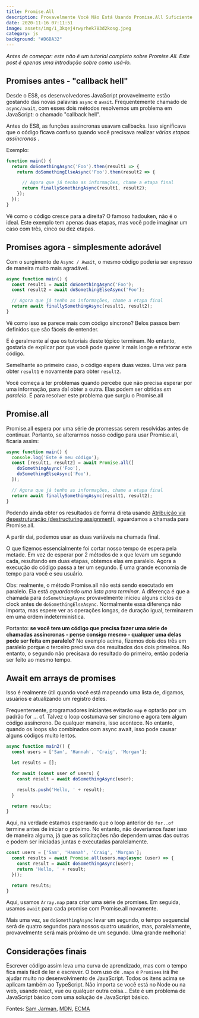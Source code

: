 ```yaml
---
title: Promise.All
description: Provavelmente Você Não Está Usando Promise.All Suficiente
date: 2020-11-16 07:11:51
image: assets/img/1_3kqej4rwyrhek783d2kosg.jpeg
category: js
background: "#D6BA32"
---
```

*Antes de começar: este não é um tutorial completo sobre Promise.All. Este post é apenas uma introdução sobre como usá-lo.*

## Promises antes - "callback hell"

Desde o ES8, os desenvolvedores JavaScript provavelmente estão gostando das novas palavras `async` e `await`. Frequentemente chamado de `async/await`, com esses dois métodos resolvemos um problema em JavaScript: o chamado "callback hell".

Antes do ES8, as funções assíncronas usavam callbacks. Isso significava que o código ficava confuso quando você precisava realizar *várias etapas assíncronas* .

Exemplo:

```javascript
function main() {
  return doSomethingAsync('Foo').then(result1 => {
    return doSomethingElseAsync('Foo').then(result2 => {

      // Agora que já tenho as informações, chame a etapa final
      return finallySomethingAsync(result1, result2);
    });
  });
}
```

Vê como o código cresce para a direita? O famoso hadouken, não é o ideal. Este exemplo tem apenas duas etapas, mas você pode imaginar um caso com três, cinco ou dez etapas.

## Promises agora - simplesmente adorável

Com o surgimento de `Async / Await`, o mesmo código poderia ser expresso de maneira muito mais agradável.

```javascript
async function main() {
  const result1 = await doSomethingAsync('Foo');
  const result2 = await doSomethingElseAsync('Foo');

  // Agora que já tenho as informações, chame a etapa final
  return await finallySomethingAsync(result1, result2);
}
```

Vê como isso se parece mais com código síncrono? Belos passos bem definidos que são fáceis de entender.

E é geralmente aí que os tutoriais deste tópico terminam. No entanto, gostaria de explicar por que você pode querer ir mais longe e refatorar este código.

Semelhante ao primeiro caso, o código espera duas vezes. Uma vez para obter `result1` e novamente para obter `result2`.

Você começa a ter problemas quando percebe que não precisa esperar por uma informação, para daí obter a outra. Elas podem ser obtidas *em paralelo*. É para resolver este problema que surgiu o Promise.all

## Promise.all

Promise.all espera por uma série de promessas serem resolvidas antes de continuar. Portanto, se alterarmos nosso código para usar Promise.all, ficaria assim:

```javascript
async function main() {
  console.log('Este é meu código');
  const [result1, result2] = await Promise.all([
    doSomethingAsync('Foo'),
    doSomethingElseAsync('Foo'),
  ]);

  // Agora que já tenho as informações, chame a etapa final
  return await finallySomethingAsync(result1, result2);
}
```

Podendo ainda obter os resultados de forma direta usando [Atribuição via desestruturação (destructuring assignment)](https://developer.mozilla.org/pt-BR/docs/Web/JavaScript/Reference/Operators/Atribuicao_via_desestruturacao), aguardamos a chamada para Promise.all.

A partir daí, podemos usar as duas variáveis ​​na chamada final.

O que fizemos essencialmente foi cortar nosso tempo de espera pela metade. Em vez de esperar por 2 métodos de x que levam um segundo cada, resultando em duas etapas, obtemos elas em paralelo. Agora a execução do código passa a ter um segundo. É uma grande economia de tempo para você e seu usuário.

Obs: realmente, o método Promise.all não está sendo executado em paralelo. Ela está *aguardando uma lista para terminar*. A diferença é que a chamada para `doSomethingAsync` provavelmente iniciou alguns ciclos de clock antes de `doSomethingElseAsync`. Normalmente essa diferença não importa, mas espere ver as operações longas, de duração igual, terminarem em uma ordem indeterminística.

Portanto: **se você tem um código que precisa fazer uma série de chamadas assíncronas - pense consigo mesmo - qualquer uma delas pode ser feita em paralelo?** No exemplo acima, fizemos dois dos três em paralelo porque o terceiro precisava dos resultados dos dois primeiros. No entanto, o segundo não precisava do resultado do primeiro, então poderia ser feito ao mesmo tempo.

## Await em arrays de promises

Isso é realmente útil quando você está mapeando uma lista de, digamos, usuários e atualizando um registro deles.

Frequentemente, programadores iniciantes evitarão `map` e optarão por um padrão for ... of. Talvez o loop costumava ser síncrono e agora tem algum código assíncrono. De qualquer maneira, isso acontece. No entanto, quando os loops são combinados com async await, isso pode causar alguns códigos muito lentos.

```javascript
async function main2() {
  const users = ['Sam', 'Hannah', 'Craig', 'Morgan'];

  let results = [];

  for await (const user of users) {
    const result = await doSomethingAsync(user);

    results.push('Hello, ' + result);
  }

  return results;
}
```

Aqui, na verdade estamos esperando que o loop anterior do `for..of `termine antes de iniciar o próximo. No entanto, não deveríamos fazer isso de maneira alguma, já que as solicitações não dependem umas das outras e podem ser iniciadas juntas e executadas paralelamente.

```javascript
const users = ['Sam', 'Hannah', 'Craig', 'Morgan'];
  const results = await Promise.all(users.map(async (user) => {
    const result = await doSomethingAsync(user);
    return 'Hello, ' + result;
  }));

  return results;
}
```

Aqui, usamos `Array.map` para criar uma série de promises. Em seguida, usamos `await` para cada promise com Promise.all novamente.

Mais uma vez, se `doSomethingAsync` levar um segundo, o tempo sequencial será de quatro segundos para nossos quatro usuários, mas, paralelamente, provavelmente será mais próximo de um segundo. Uma grande melhoria!

## Considerações finais

Escrever código assim leva uma curva de aprendizado, mas com o tempo fica mais fácil de ler e escrever. O bom uso de `.maps` e `Promises` irá lhe ajudar muito no desenvolvimento de JavaScript. Todos os itens acima se aplicam também ao TypeScript. Não importa se você está no Node ou na web, usando react, vue ou qualquer outra coisa... Este é um problema de JavaScript básico com uma solução de JavaScript básico.

Fontes: [Sam Jarman](https://www.samjarman.co.nz/blog/promisedotall), [MDN](https://developer.mozilla.org/pt-BR/docs/Web/JavaScript/Reference/Global_Objects/Promise/all), [ECMA](https://www.ecma-international.org/ecma-262/10.0/index.html#sec-promise.all)